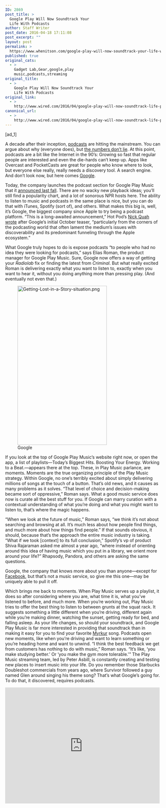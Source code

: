```yaml
---
ID: 2869
post_title: >
  Google Play Will Now Soundtrack Your
  Life With Podcasts
author: Staff Writer
post_date: 2016-04-18 17:11:08
post_excerpt: ""
layout: post
permalink: >
  https://www.whenitson.com/google-play-will-now-soundtrack-your-life-with-podcasts/
published: true
original_cats:
  - >
    Gadget Lab,Gear,google,play
    music,podcasts,streaming
original_title:
  - >
    Google Play Will Now Soundtrack Your
    Life With Podcasts
original_link:
  - >
    http://www.wired.com/2016/04/google-play-will-now-soundtrack-life-podcasts/
canonical_url:
  - >
    http://www.wired.com/2016/04/google-play-will-now-soundtrack-life-podcasts/
---
```

 [ad_1]
<br><div id=""><p>A decade after their inception, <a href="http://www.wired.com/tag/podcasts/" target="_blank">podcasts</a> are hitting the mainstream. You can argue about why (everyone does), but <a href="http://www.edisonresearch.com/the-infinite-dial-2016/" target="_blank">the numbers don’t lie</a>. At this point, podcasts are a bit like the Internet in the 90’s: Growing so fast that regular people are interested and even the die-hards can’t keep up. Apps like Overcast and PocketCasts are great for people who know where to look, but everyone else really, really needs a discovery tool. A search engine. And don’t look now, but here comes <a href="http://www.wired.com/tag/google/" target="_blank">Google</a>.</p>
<p>Today, the company launches the podcast section for Google Play Music that it <a href="http://officialandroid.blogspot.com/2015/10/podcasters-welcome-to-google-play-music.html" target="_blank">announced last fall</a>. There are no wacky new playback ideas; you’ll still find a popularity chart, and a lot of sonorous NPR hosts here. The ability to listen to music and podcasts in the same place is nice, but you can do that with iTunes, Spotify (sort of), and others. What makes this big is, well, it’s Google, the biggest company since Apple to try being a podcast platform. “This is a long-awaited announcement,” Hot Pod’s <a href="http://www.niemanlab.org/2015/11/hot-pod-how-google-the-podcast-worlds-big-new-entrant-into-the-field-will-approach-curation/" target="_blank">Nick Quah wrote</a> after Google’s initial October teaser, “particularly from the corners of the podcasting world that often lament the medium’s issues with discoverability and its predominant funneling through the Apple ecosystem.”</p>
<p>What Google truly hopes to do is expose podcasts “to people who had no idea they were looking for podcasts,” says Elias Roman, the product manager for Google Play Music. Sure, Google now offers a way of getting your <em>Radiolab</em> fix or finding the latest from <em>Criminal</em>. But what really excited Roman is delivering exactly what you want to listen to, exactly when you want to hear it, without you doing anything more than pressing play. (And eventually not even that.)</p>
<figure attachment_2003673="" class="carve wp-caption portrait alignnone fader relative" data-js="fader"><a href="http://www.wired.com/wp-content/uploads/2016/04/Getting-Lost-in-a-Story-situation.png"><img class="size-inset-image wp-image-2003673" src="http://www.whenitson.com/wp-content/uploads/2016/04/Google-Play-Will-Now-Soundtrack-Your-Life-With-Podcasts.png" alt="Getting-Lost-in-a-Story-situation.png" width="289" height="514"/></a><figcaption class="wp-caption-text link-underline"><span class="credit link-underline-sm"><span aria-hidden="true" class="ui ui ui-photo inline-block ui-credit relative opacity-6 marg-r-sm marg-l-sm no-caption"/>Google</span></figcaption></figure><p>If you look at the top of Google Play Music’s website right now, or open the app, a list of playlists—Today’s Biggest Hits. Boosting Your Energy. Working to a Beat.—appears there at the top. These, in Play Music parlance, are moments. Moments are the true organizing principle of the Play Music strategy. Within Google, no one’s terribly excited about simply delivering millions of songs at the touch of a button. That’s old news, and it causes as many problems as it solves. “That level of choice and decision-making became sort of oppressive,” Roman says. What a good music service does now is curate all the best stuff for you. If Google can marry curation with a contextual understanding of what you’re doing and what you might want to listen to, that’s where the magic happens.</p>
<p>“When we look at the future of music,” Roman says, “we think it’s not about searching and browsing at all. It’s much less about how people find things, and much more about how things find people.” If that sounds obvious, it should, because that’s the approach the entire music industry is taking. “What if we took [context] to its full conclusion,” Spotify’s vp of product Shiva Rajaraman asked me almost a year ago, “where instead of orienting around this idea of having music which you put in a library, we orient more around your life?” Rhapsody, Pandora, and others are asking the same questions.</p>
<p>Google, the company that knows more about you than anyone—except for <a href="http://www.wired.com/tag/facebook/" target="_blank">Facebook</a>, but that’s not a music service, so give me this one—may be uniquely able to pull it off.</p>
<p>Which brings me back to moments. When Play Music serves up a playlist, it does so after considering where you are, what time it is, what you’ve listened to before, and much more. When you’re working out, Play Music tries to offer the best thing to listen to between grunts at the squat rack. It suggests something a little different when you’re driving, different again while you’re making dinner, watching the sunset, getting ready for bed, and falling asleep. As your life changes, so should your soundtrack, and Google Play Music is far more interested in providing that soundtrack than in making it easy for you to find your favorite <a href="https://play.google.com/store/music/artist/Myrkur?id=Azve5hhhm2r4f2xhrcltwasmveu" target="_blank">Myrkur</a> song. Podcasts open new moments, like when you’re driving and want to learn something or you’re heading home and want to unwind. “I think the best feedback we get from customers has nothing to do with music,” Roman says. “It’s like, ‘you make studying better.’ Or ‘you make the gym more tolerable.'” The Play Music streaming team, led by Peter Asbill, is constantly creating and testing new places to insert music into your life. Do you remember those Starbucks Doubleshot commercials from years ago, where Survivor followed a guy named Glen around singing his theme song? That’s what Google’s going for. To do that, it discovered, requires podcasts.</p>
<p><iframe width="500" height="375" src="https://www.youtube.com/embed/q1PFMFAvGpk?feature=oembed" frameborder="0" allowfullscreen=""/></p>
<p>There are three broad categories for Play Music’s podcast moments: “Learning Something New,” “Laughing Out Loud,” and “Getting Lost in a Story.” Within them are slightly more specific options. Want to learn about money? Here’s a <em>Stuff You Should Know</em> episode followed by <em>Stacking Benjamins</em> and then a little <em>Planet Money</em> for good measure. The “Personal Histories” playlist queues up <em>TED Radio Hour</em>, <em>How to Be a Girl</em>, and more. The curation is episode-specific, so you’re (ideally) getting the absolute best of the podcasting world.</p>
<p>Roman and Asbill founded of Songza, which Google bought in June, 2014. They’ve spent years working on “IRL soundtracking,” as they called it in their farewell letter to Songza users. It’s a very Googley approach to music, turning big data into Big Recommendation. But what truly Roman and Asbill excites them is talking about how they can integrate music and podcasts into everything Google does. Think about Google Now, Roman says: “You’re sitting on your couch, and your phone lights up, and it says you need to leave now for your dinner party. That is an incredible, magical moment.” Roman and Asbill are exploring how to do that with music. Roman says they hear from users who actually go outside and watch the sun set when they see the “Watching the Sunset” playlist pop up. It’s music-ception. “Today we live in a world where we sort of wait eagerly for you to open the app,” he says, “and then we come up with an awesome, contextually relevant recommendation for you. What if we anticipated the need, and we got to you before you open the app?”</p>
<p>He won’t elaborate on what that means, for fear of revealing Google’s specific plans. (Which, if you’re following along, means there are specific plans.) But the path is clear: With the right stuff to listen to and the right data to organize it all, Play Music could be your own personal DJ. You just put on headphones and live your life. Google makes it epic.</p>

			<a class="visually-hidden skip-to-text-link focusable bg-white" href="#start-of-content">Go Back to Top. Skip To: Start of Article.</a>

			
</div>
<br>[ad_2]
<br><a href="http://www.wired.com/2016/04/google-play-will-now-soundtrack-life-podcasts/">Source </a>